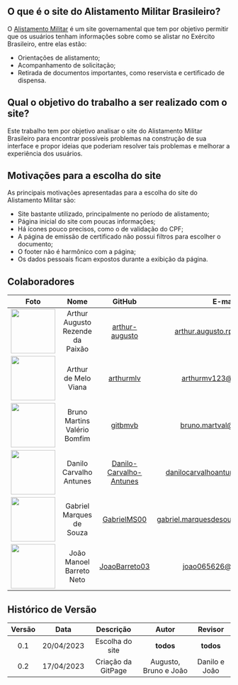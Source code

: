 ## O que é o site do Alistamento Militar Brasileiro?

O [Alistamento Militar](https://alistamento.eb.mil.br/) é um site governamental que tem por objetivo permitir que os usuários tenham informações sobre como se alistar no Exército Brasileiro, entre elas estão:

- Orientações de alistamento;
- Acompanhamento de solicitação;
- Retirada de documentos importantes, como reservista e certificado de dispensa.

## Qual o objetivo do trabalho a ser realizado com o site?

Este trabalho tem por objetivo analisar o site do Alistamento Militar Brasileiro para encontrar possíveis problemas na construção de sua interface e propor ideias que poderiam resolver tais problemas e melhorar a experiência dos usuários.

## Motivações para a escolha do site

As principais motivações apresentadas para a escolha do site do Alistamento Militar são:

- Site bastante utilizado, principalmente no período de alistamento;
- Página inicial do site com poucas informações;
- Há ícones pouco precisos, como o de validação do CPF;
- A página de emissão de certificado não possui filtros para escolher o documento;
- O footer não é harmônico com a página;
- Os dados pessoais ficam expostos durante a exibição da página. 

## Colaboradores

|Foto | Nome| GitHub| E-mail| 
|:-----:|:-----:|:-----:|:-----:|
| <img width='100' src='https://avatars.githubusercontent.com/u/59586312?v=4'> | Arthur Augusto Rezende da Paixão | [arthur-augusto](https://github.com/arthur-augusto) | arthur.augusto.rp@gmail.com |
| <img width='100' src='https://avatars.githubusercontent.com/u/109696650?v=4'> | Arthur de Melo Viana | [arthurmlv](https://github.com/arthurmlv) | arthurmv123@gmail.com |
| <img width='100' src='https://avatars.githubusercontent.com/u/30751876?v=4'> | Bruno Martins Valério Bomfim | [gitbmvb](https://github.com/gitbmvb) | bruno.martval@gmail.com |
| <img width='100' src='https://avatars.githubusercontent.com/u/89037034?v=4'> | Danilo Carvalho Antunes | [Danilo-Carvalho-Antunes](https://github.com/Danilo-Carvalho-Antunes) | danilocarvalhoantunes@gmail.com |
| <img width='100' src='https://avatars.githubusercontent.com/u/88348513?v=4'> | Gabriel Marques de Souza | [GabrielMS00](https://github.com/GabrielMS00) | gabriel.marquesdesouza.02@gmail.com |
| <img width='100' src='https://avatars.githubusercontent.com/u/108282056?v=4'> | João Manoel Barreto Neto | [JoaoBarreto03 ](https://github.com/JoaoBarreto03 )| joao065626@gmail.com |

## Histórico de Versão

| Versão | Data | Descrição | Autor | Revisor |
| :----: | :--: | :-------: | :---: | :-----: |
| 0.1 | 20/04/2023 | Escolha do site | **todos** | **todos** |
| 0.2 | 17/04/2023 | Criação da GitPage | Augusto, Bruno e João | Danilo e João |
